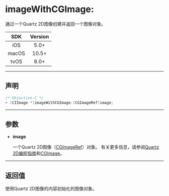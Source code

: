 # imageWithCGImage:

通过一个Quartz 2D图像创建并返回一个图像对象。

| SDK | Version |
|:---:|:---:|
| iOS | 5.0+ |
| macOS | 10.5+ |
| tvOS | 9.0+ |

---

## 声明

```objective-c
/* Objective-C */
+ (CIImage *)imageWithCGImage:(CGImageRef)image;
```

---

## 参数

* **image**

    一个Quartz 2D图像（[CGImageRef]()）对象。 有关更多信息，请参阅[Quartz 2D编程指南]()和[CGImage]()。

---

## 返回值

使用Quartz 2D图像的内容初始化的图像对象。


